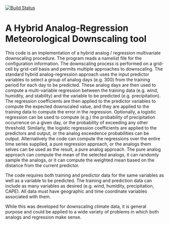 [![Build Status](https://travis-ci.org/gutmann/downscale.svg)](https://travis-ci.org/gutmann/downscale)

# A Hybrid Analog-Regression Meteorological Downscaling tool
This code is an implementation of a hybrid analog / regression multivariate downscaling procedure.  The program reads a namelist file for the configuration information.  The downscaling process is performed on a grid-cell by grid-cell basis and permits multiple approaches to downscaling.  The standard hybrid analog-regression approach uses the input predictor variables to select a group of analog days (e.g. 300) from the training period for each day to be predicted.  These analog days are then used to compute a multi-variable regression between the training data (e.g. wind, humidity, and stability) and the variable to be predicted (e.g. precipitation).  The regression coefficients are then applied to the predictor variables to compute the expected downscaled value, and they are applied to the training data to compute the error in the regression.  Optionally, a logistic regression can be used to compute (e.g.) the probability of precipitation occurrence on a given day, or the probability of exceeding any other threshold. Similarly, the logistic regression coefficients are applied to the predictors and output, or the analog exceedence probabilities can be output. Alternatively the code can compute the regressions over the entire time series supplied, a pure regression approach, or the analogs them selves can be used as the result, a pure analog approach. The pure analog approach can compute the mean of the selected analogs, it can randomly sample the analogs, or it can compute the weighted mean based on the distance from the current predictor.  

The code requires both training and predictor data for the same variables as well as a variable to be predicted.  The training and prediction data can include as many variables as desired (e.g. wind, humidity, precipitation, CAPE).  All data must have geographic and time coordinate variables associated with them.  

While this was developed for downscaling climate data, it is general purpose and could be applied to a wide variety of problems in which both analogs and regression make sense.  
